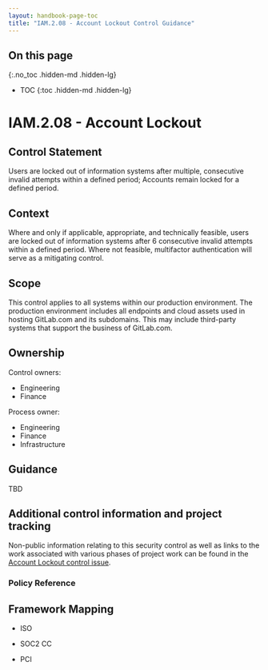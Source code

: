 ```yaml
---
layout: handbook-page-toc
title: "IAM.2.08 - Account Lockout Control Guidance"
---
```


## On this page
{:.no_toc .hidden-md .hidden-lg}

- TOC
{:toc .hidden-md .hidden-lg}

# IAM.2.08 - Account Lockout

## Control Statement

Users are locked out of information systems after multiple, consecutive invalid attempts within a defined period; Accounts remain locked for a defined period. 

## Context

Where and only if applicable, appropriate, and technically feasible, users are locked out of information systems after 6 consecutive invalid attempts within a defined period. Where not feasible, multifactor authentication will serve as a mitigating control. 

## Scope

This control applies to all systems within our production environment. The production environment includes all endpoints and cloud assets used in hosting GitLab.com and its subdomains. This may include third-party systems that support the business of GitLab.com.

## Ownership

Control owners: 
* Engineering
* Finance

Process owner: 
* Engineering
* Finance
* Infrastructure

## Guidance

TBD

## Additional control information and project tracking

Non-public information relating to this security control as well as links to the work associated with various phases of project work can be found in the [Account Lockout control issue](https://gitlab.com/gitlab-com/gl-security/compliance/compliance/issues/819).

### Policy Reference

## Framework Mapping

* ISO

* SOC2 CC

* PCI
